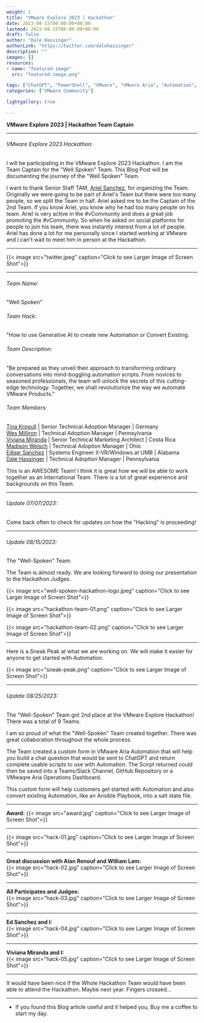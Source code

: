 ```yaml
---
weight: 1
title: "VMware Explore 2023 | Hackathon"
date: 2023-08-15T00:00:00+00:00
lastmod: 2023-08-25T00:00:00+00:00
draft: false
author: "Dale Hassinger"
authorLink: "https://twitter.com/dalehassinger"
description: ""
images: []
resources:
- name: "featured-image"
  src: "featured-image.png"

tags: ["ChatGPT", "PowerShell", "VMware", "VMware Aria", "Automation", "VMware Explore 2023"]
categories: ["VMware Community"]

lightgallery: true

---
```


**VMware Explore 2023 | Hackathon Team Captain**

<!--more-->

---

###### VMware Explore 2023 Hackathon:  

I will be participating in the VMware Explore 2023 Hackathon. I am the Team Captain for the "Well Spoken" Team. This Blog Post will be documenting the journey of the "Well Spoken" Team.  

I want to thank Senior Staff TAM, [Ariel Sanchez](https://twitter.com/arielsanchezmor), for organizing the Team. Originally we were going to be part of Ariel's Team but there were too many people, so we split the Team in half. Ariel asked me to be the Captain of the 2nd Team. If you know Ariel, you know why he had too many people on his team.  Ariel is very active in the #vCommunity and does a great job promoting the #vCommunity. So when he asked on social platforms for people to join his team, there was instantly interest from a lot of people. Ariel has done a lot for me personally since I started working at VMware and I can't wait to meet him in person at the Hackathon.  

---

{{< image src="twitter.jpeg" caption="Click to see Larger Image of Screen Shot">}}  

--- 

###### Team Name:  
"Well Spoken"  

###### Team Hack:
"How to use Generative AI to create new Automation or Convert Existing.

###### Team Description:  
"Be prepared as they unveil their approach to transforming ordinary conversations into mind-boggling automation scripts. From novices to seasoned professionals, the team will unlock the secrets of this cutting-edge technology. Together, we shall revolutionize the way we automate VMware Products."  

###### Team Members:  

[Tina Krogull](https://www.linkedin.com/in/tinakrogull/) | Senior Technical Adoption Manager | Germany  
[Wes Milliron](https://www.linkedin.com/in/wesmilliron/) | Technical Adoption Manager | Pennsylvania  
[Viviana Miranda](https://www.linkedin.com/in/viviana-miranda-cubero/) | Senior Technical Marketing Architect | Costa Rica  
[Madison Welsch](https://www.linkedin.com/in/madisonwelsch/) | Technical Adoption Manager | Ohio  
[Edgar Sanchez](https://www.linkedin.com/in/edgar-sanchez-90439920/) | Systems Engineer II-VR/Windows at UMB | Alabama  
[Dale Hassinger](https://www.linkedin.com/in/dale-hassinger-5712301b/) | Technical Adoption Manager | Pennsylvania  

This is an AWESOME Team! I think it is great how we will be able to work together as an International Team. There is a lot of great experience and backgrounds on this Team.

---

###### Update 07/07/2023:
Come back often to check for updates on how the "Hacking" is proceeding!

---

###### Update 08/15/2023:

The "Well-Spoken" Team:  

The Team is almost ready. We are looking forward to doing our presentation to the Hackathon Judges.

{{< image src="well-spoken-hackathon-logo.jpeg" caption="Click to see Larger Image of Screen Shot">}}  

{{< image src="hackathon-team-01.png" caption="Click to see Larger Image of Screen Shot">}}  

{{< image src="hackathon-team-02.png" caption="Click to see Larger Image of Screen Shot">}}  

---

Here is a Sneak Peak at what we are working on. We will make it easier for anyone to get started with Automation.

{{< image src="sneak-peak.png" caption="Click to see Larger Image of Screen Shot">}}  

---

###### Update 08/25/2023:

The "Well-Spoken" Team got 2nd place at the VMware Explore Hackathon! There was a total of 9 Teams.  

I am so proud of what the "Well-Spoken" Team created together. There was great collaboration throughout the whole process.  

The Team created a custom form in VMware Aria Automation that will help you build a chat question that would be sent to ChatGPT and return complete usable scripts to use with Automation.  The Scirpt returned could then be saved into a Teams/Slack Channel, GitHub Repository or a VMwaqre Aria Operations Dashboard.  

This custom form will help customers get started with Automation and also convert existing Automation, like an Ansible Playbook, into a salt state file.  

---

**Award:**
{{< image src="award.jpg" caption="Click to see Larger Image of Screen Shot">}}  

---

{{< image src="hack-01.jpg" caption="Click to see Larger Image of Screen Shot">}}  

---

**Great discussion with Alan Renouf and William Lam:**  
{{< image src="hack-02.jpg" caption="Click to see Larger Image of Screen Shot">}}  

---
**All Participates and Judges:**  
{{< image src="hack-03.jpg" caption="Click to see Larger Image of Screen Shot">}}  

---

**Ed Sanchez and I:**  
{{< image src="hack-04.jpg" caption="Click to see Larger Image of Screen Shot">}}  

---

**Viviana Miranda and I:**  
{{< image src="hack-05.jpg" caption="Click to see Larger Image of Screen Shot">}}  

---

It would have been nice if the Whole Hackathon Team would have been able to attend the Hackathon. Maybe next year. Fingers crossed...

---

* If you found this Blog article useful and it helped you, Buy me a coffee to start my day.  

<center>
<script type="text/javascript" src="https://cdnjs.buymeacoffee.com/1.0.0/button.prod.min.js" data-name="bmc-button" data-slug="dalehassinger" data-color="#FFDD00" data-emoji=""  data-font="Cookie" data-text="Buy me a coffee" data-outline-color="#000000" data-font-color="#000000" data-coffee-color="#ffffff" ></script>
</center>
